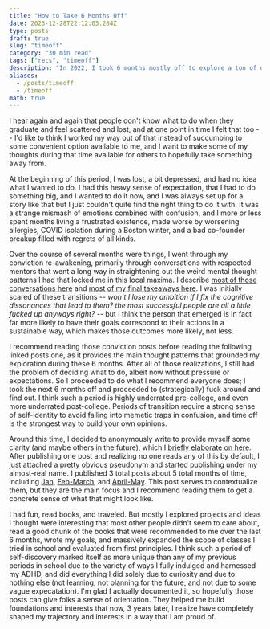```yaml
---
title: "How to Take 6 Months Off"
date: 2023-12-28T22:12:03.284Z
type: posts
draft: true
slug: "timeoff"
category: "30 min read"
tags: ["recs", "timeoff"]
description: "In 2022, I took 6 months mostly off to explore a ton of different topics, and decide what I wanted to do after graduation. I wrote a few blog posts logging that experience on Substack, but never collected them on my blog."
aliases:
  - /posts/timeoff
  - /timeoff
math: true
---
```


I hear again and again that people don't know what to do when they graduate and feel scattered and lost, and at one point in time I felt that too -- I'd like to think I worked my way out of that instead of succumbing to some convenient option available to me, and I want to make some of my thoughts during that time available for others to hopefully take something away from.

At the beginning of this period, I was lost, a bit depressed, and had no idea what I wanted to do. I had this heavy sense of expectation, that I had to do something big, and I wanted to do it now, and I was always set up for a story like that but I just couldn't quite find the right thing to do it with. It was a strange mismash of emotions combined with confusion, and I more or less spent months living a frustrated existence, made worse by worsening allergies, COVID isolation during a Boston winter, and a bad co-founder breakup filled with regrets of all kinds.

Over the course of several months were things, I went through my conviction re-awakening, primarily through conversations with respected mentors that went a long way in straightening out the weird mental thought patterns I had that locked me in this local maxima. I describe [most of those conversations here](https://blog.aayushg.com/conviction/) and [most of my final takeaways here](https://blog.aayushg.com/fake_conviction/). I was initially scared of these transitions -- _won't I lose my ambition if I fix the cognitive dissonances that lead to them? the most successful people are all a little fucked up anyways right?_ -- but I think the person that emerged is in fact far more likely to have their goals correspond to their actions in a sustainable way, which makes those outcomes more likely, not less.

I recommend reading those conviction posts before reading the following linked posts one, as it provides the main thought patterns that grounded my exploration during these 6 months. After all of those realizations, I still had the problem of deciding what to do, albeit now without pressure or expectations. So I proceeded to do what I recommend everyone does; I took the next 6 months off and proceeded to (strategically) fuck around and find out. I think such a period is highly underrated pre-college, and even more underrated post-college. Periods of transition require a strong sense of self-identity to avoid falling into memetic traps in confusion, and time off is the strongest way to build your own opinions.

Around this time, I decided to anonymously write to provide myself some clarity (and maybe others in the future), which I [briefly elaborate on here](https://yushg.substack.com/p/coming-soon?utm_source=profile&utm_medium=reader2). After publishing one post and realizing no one reads any of this by default, I just attached a pretty obvious pseudonym and started publishing under my almost-real name. I published 3 total posts about 5 total months of time, including [Jan](https://yushg.substack.com/p/the-last-month), [Feb-March](https://yushg.substack.com/p/the-last-two-months), and [April-May](https://yushg.substack.com/p/aprilmay-2022). This post serves to contextualize them, but they are the main focus and I recommend reading them to get a concrete sense of what that might look like.

I had fun, read books, and traveled. But mostly I explored projects and ideas I thought were interesting that most other people didn't seem to care about, read a good chunk of the books that were recommended to me over the last 6 months, wrote my goals, and massively expanded the scope of classes I tried in school and evaluated from first principles. I think such a period of self-discovery marked itself as more unique than any of my previous periods in school due to the variety of ways I fully indulged and harnessed my ADHD, and did everything I did solely due to curiosity and due to nothing else (not learning, not planning for the future, and not due to some vague expecatation). I'm glad I actually documented it, so hopefully those posts can give folks a sense of orientation. They helped me build foundations and interests that now, 3 years later, I realize have completely shaped my trajectory and interests in a way that I am proud of.
